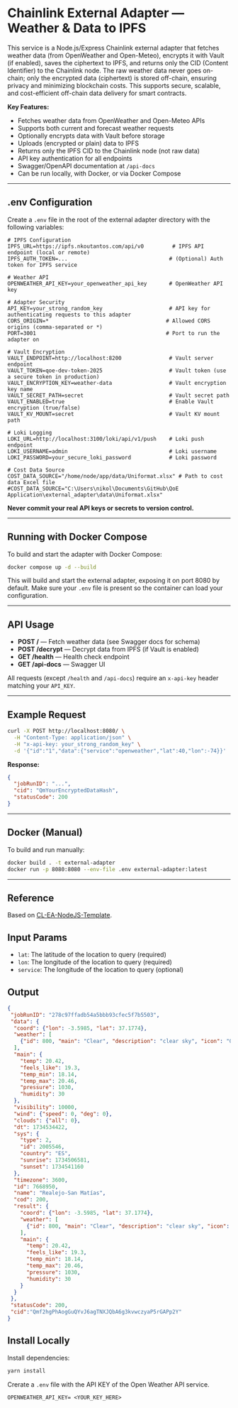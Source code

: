 # Chainlink External Adapter — Weather & Data to IPFS

This service is a Node.js/Express Chainlink external adapter that fetches weather data (from OpenWeather and Open-Meteo), encrypts it with Vault (if enabled), saves the ciphertext to IPFS, and returns only the CID (Content Identifier) to the Chainlink node. The raw weather data never goes on-chain; only the encrypted data (ciphertext) is stored off-chain, ensuring privacy and minimizing blockchain costs. This supports secure, scalable, and cost-efficient off-chain data delivery for smart contracts.

**Key Features:**

- Fetches weather data from OpenWeather and Open-Meteo APIs
- Supports both current and forecast weather requests
- Optionally encrypts data with Vault before storage
- Uploads (encrypted or plain) data to IPFS
- Returns only the IPFS CID to the Chainlink node (not raw data)
- API key authentication for all endpoints
- Swagger/OpenAPI documentation at `/api-docs`
- Can be run locally, with Docker, or via Docker Compose

---

## .env Configuration

Create a `.env` file in the root of the external adapter directory with the following variables:

```
# IPFS Configuration
IPFS_URL=https://ipfs.nkoutantos.com/api/v0         # IPFS API endpoint (local or remote)
IPFS_AUTH_TOKEN=...                                # (Optional) Auth token for IPFS service

# Weather API
OPENWEATHER_API_KEY=your_openweather_api_key       # OpenWeather API key

# Adapter Security
API_KEY=your_strong_random_key                     # API key for authenticating requests to this adapter
CORS_ORIGIN=*                                     # Allowed CORS origins (comma-separated or *)
PORT=3001                                         # Port to run the adapter on

# Vault Encryption
VAULT_ENDPOINT=http://localhost:8200               # Vault server endpoint
VAULT_TOKEN=qoe-dev-token-2025                     # Vault token (use a secure token in production)
VAULT_ENCRYPTION_KEY=weather-data                  # Vault encryption key name
VAULT_SECRET_PATH=secret                           # Vault secret path
VAULT_ENABLED=true                                 # Enable Vault encryption (true/false)
VAULT_KV_MOUNT=secret                              # Vault KV mount path

# Loki Logging
LOKI_URL=http://localhost:3100/loki/api/v1/push    # Loki push endpoint
LOKI_USERNAME=admin                                # Loki username
LOKI_PASSWORD=your_secure_loki_password            # Loki password

# Cost Data Source
COST_DATA_SOURCE="/home/node/app/data/Uniformat.xlsx" # Path to cost data Excel file
#COST_DATA_SOURCE="C:\Users\nikol\Documents\GitHub\QoE Application\external_adapter\data\Uniformat.xlsx"
```

**Never commit your real API keys or secrets to version control.**

---

## Running with Docker Compose

To build and start the adapter with Docker Compose:

```bash
docker compose up -d --build
```

This will build and start the external adapter, exposing it on port 8080 by default. Make sure your `.env` file is present so the container can load your configuration.

---

## API Usage

- **POST /** — Fetch weather data (see Swagger docs for schema)
- **POST /decrypt** — Decrypt data from IPFS (if Vault is enabled)
- **GET /health** — Health check endpoint
- **GET /api-docs** — Swagger UI

All requests (except `/health` and `/api-docs`) require an `x-api-key` header matching your `API_KEY`.

---

## Example Request

```bash
curl -X POST http://localhost:8080/ \
  -H "Content-Type: application/json" \
  -H "x-api-key: your_strong_random_key" \
  -d '{"id":"1","data":{"service":"openweather","lat":40,"lon":-74}}'
```

**Response:**

```json
{
  "jobRunID": "...",
  "cid": "QmYourEncryptedDataHash",
  "statusCode": 200
}
```

---

## Docker (Manual)

To build and run manually:

```bash
docker build . -t external-adapter
docker run -p 8080:8080 --env-file .env external-adapter:latest
```

---

## Reference

Based on [CL-EA-NodeJS-Template](https://github.com/thodges-gh/CL-EA-NodeJS-Template).

## Input Params

- `lat`: The latitude of the location to query (required)
- `lon`: The longitude of the location to query (required)
- `service`: The longitude of the location to query (optional)

## Output

```json
{
 "jobRunID": "278c97ffadb54a5bbb93cfec5f7b5503",
 "data": {
  "coord": {"lon": -3.5985, "lat": 37.1774},
  "weather": [
    {"id": 800, "main": "Clear", "description": "clear sky", "icon": "01d"}
  ],
  "main": {
    "temp": 20.42,
    "feels_like": 19.3,
    "temp_min": 18.14,
    "temp_max": 20.46,
    "pressure": 1030,
    "humidity": 30
  },
  "visibility": 10000,
  "wind": {"speed": 0, "deg": 0},
  "clouds": {"all": 0},
  "dt": 1734534422,
  "sys": {
    "type": 2,
    "id": 2005546,
    "country": "ES",
    "sunrise": 1734506581,
    "sunset": 1734541160
  },
  "timezone": 3600,
  "id": 7668950,
  "name": "Realejo-San Matías",
  "cod": 200,
  "result": {
    "coord": {"lon": -3.5985, "lat": 37.1774},
    "weather": [
      {"id": 800, "main": "Clear", "description": "clear sky", "icon": "01d"}
    ],
    "main": {
      "temp": 20.42,
      "feels_like": 19.3,
      "temp_min": 18.14,
      "temp_max": 20.46,
      "pressure": 1030,
      "humidity": 30
    }
  }
 },
 "statusCode": 200,
 "cid":"Qmf2hgPhAogGuQYvJ6agTNXJQbA6g3kvwczyaP5rGAPp2Y"
}
```

## Install Locally

Install dependencies:

```bash
yarn install
```

Crerate a `.env` file with the API KEY of the Open Weather API service.

```
OPENWEATHER_API_KEY= <YOUR_KEY_HERE>
```
